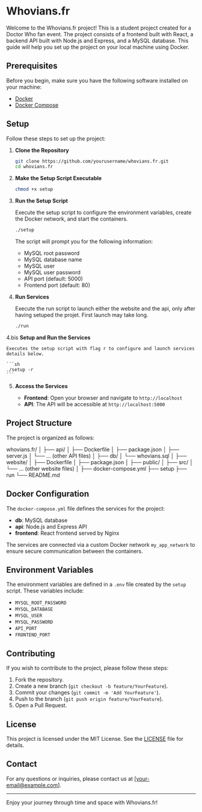 
# Whovians.fr

Welcome to the Whovians.fr project! This is a student project created for a Doctor Who fan event. The project consists of a frontend built with React, a backend API built with Node.js and Express, and a MySQL database. This guide will help you set up the project on your local machine using Docker.

## Prerequisites

Before you begin, make sure you have the following software installed on your machine:

- [Docker](https://docs.docker.com/get-docker/)
- [Docker Compose](https://docs.docker.com/compose/install/)

## Setup

Follow these steps to set up the project:

1. **Clone the Repository**

    ```sh
    git clone https://github.com/yourusername/whovians.fr.git
    cd whovians.fr
    ```

2. **Make the Setup Script Executable**

    ```sh
    chmod +x setup
    ```

3. **Run the Setup Script**

    Execute the setup script to configure the environment variables, create the Docker network, and start the containers.

    ```sh
    ./setup
    ```

    The script will prompt you for the following information:
    - MySQL root password
    - MySQL database name
    - MySQL user
    - MySQL user password
    - API port (default: 5000)
    - Frontend port (default: 80)

4. **Run Services**

    Execute the run script to launch either the website and the api, only after having setuped the projet.
    First launch may take long.
    
    ```sh
    ./run
    ```

4.bis **Setup and Run the Services**
    
    Executes the setup script with flag r to configure and launch services details below.

    ```sh
    ./setup -r
    ``` 

5. **Access the Services**

    - **Frontend**: Open your browser and navigate to `http://localhost`
    - **API**: The API will be accessible at `http://localhost:5000`

## Project Structure

The project is organized as follows:

whovians.fr/
│
├── api/
│ ├── Dockerfile
│ ├── package.json
│ ├── server.js
│ └── ... (other API files)
│
├── db/
│ └── whovians.sql
│
├── website/
│ ├── Dockerfile
│ ├── package.json
│ ├── public/
│ ├── src/
│ └── ... (other website files)
│
├── docker-compose.yml
├── setup
├── run
└── README.md

## Docker Configuration

The `docker-compose.yml` file defines the services for the project:

- **db**: MySQL database
- **api**: Node.js and Express API
- **frontend**: React frontend served by Nginx

The services are connected via a custom Docker network `my_app_network` to ensure secure communication between the containers.

## Environment Variables

The environment variables are defined in a `.env` file created by the `setup` script. These variables include:

- `MYSQL_ROOT_PASSWORD`
- `MYSQL_DATABASE`
- `MYSQL_USER`
- `MYSQL_PASSWORD`
- `API_PORT`
- `FRONTEND_PORT`

## Contributing

If you wish to contribute to the project, please follow these steps:

1. Fork the repository.
2. Create a new branch (`git checkout -b feature/YourFeature`).
3. Commit your changes (`git commit -m 'Add YourFeature'`).
4. Push to the branch (`git push origin feature/YourFeature`).
5. Open a Pull Request.

## License

This project is licensed under the MIT License. See the [LICENSE](LICENSE) file for details.

## Contact

For any questions or inquiries, please contact us at [your-email@example.com].

---

Enjoy your journey through time and space with Whovians.fr!